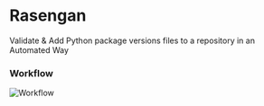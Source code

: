 Rasengan
========

Validate &amp; Add Python package versions files to a repository in an Automated Way

### Workflow
![Workflow](https://raw.github.com/none-da/rasengan/master/work_flow.png)

